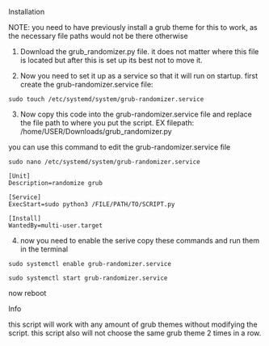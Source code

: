 Installation


NOTE: you need to have previously install a grub theme for this to work, as the necessary file paths would not be there otherwise

1. Download the grub_randomizer.py file. it does not matter where this file is located but after this is set up its best not to move it.

2. Now you need to set it up as a service so that it will run on startup.
  first create the grub-randomizer.service file:
```
sudo touch /etc/systemd/system/grub-randomizer.service
```
3. Now copy this code into the grub-randomizer.service file and replace the file path to where you put the script. EX filepath: /home/USER/Downloads/grub_randomizer.py
  
  you can use this command to edit the grub-randomizer.service file
  ```
  sudo nano /etc/systemd/system/grub-randomizer.service
  ```
```
[Unit]
Description=randomize grub

[Service]
ExecStart=sudo python3 /FILE/PATH/TO/SCRIPT.py

[Install]
WantedBy=multi-user.target
```
4. now you need to enable the serive
    copy these commands and run them in the terminal
```
sudo systemctl enable grub-randomizer.service
```
```
sudo systemctl start grub-randomizer.service
```
  now reboot


Info

this script will work with any amount of grub themes without modifying the script. this script also will not choose the same grub theme 2 times in a row.


